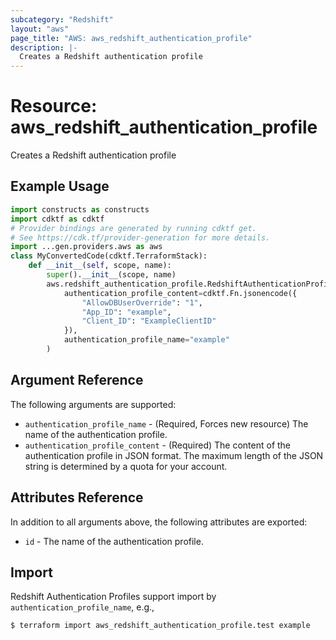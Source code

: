 ```yaml
---
subcategory: "Redshift"
layout: "aws"
page_title: "AWS: aws_redshift_authentication_profile"
description: |-
  Creates a Redshift authentication profile
---
```


# Resource: aws_redshift_authentication_profile

Creates a Redshift authentication profile

## Example Usage

```python
import constructs as constructs
import cdktf as cdktf
# Provider bindings are generated by running cdktf get.
# See https://cdk.tf/provider-generation for more details.
import ...gen.providers.aws as aws
class MyConvertedCode(cdktf.TerraformStack):
    def __init__(self, scope, name):
        super().__init__(scope, name)
        aws.redshift_authentication_profile.RedshiftAuthenticationProfile(self, "example",
            authentication_profile_content=cdktf.Fn.jsonencode({
                "AllowDBUserOverride": "1",
                "App_ID": "example",
                "Client_ID": "ExampleClientID"
            }),
            authentication_profile_name="example"
        )
```

## Argument Reference

The following arguments are supported:

* `authentication_profile_name` - (Required, Forces new resource) The name of the authentication profile.
* `authentication_profile_content` - (Required) The content of the authentication profile in JSON format. The maximum length of the JSON string is determined by a quota for your account.

## Attributes Reference

In addition to all arguments above, the following attributes are exported:

* `id` - The name of the authentication profile.

## Import

Redshift Authentication Profiles support import by `authentication_profile_name`, e.g.,

```console
$ terraform import aws_redshift_authentication_profile.test example
```

<!-- cache-key: cdktf-0.17.0-pre.15 input-1dfe9ef17e9c3ec8e2acfa61882ea3f505ba35aa336310aab041d8ffb1f978ea -->
